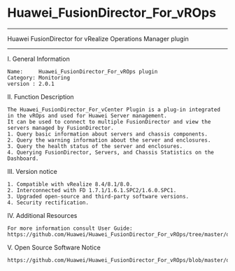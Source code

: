 # Huawei_FusionDirector_For_vROps

**********************************************************************************
Huawei FusionDirector for vRealize Operations Manager plugin
**********************************************************************************

I. General Information 

    Name:     Huawei_FusionDirector_For_vROps plugin
    Category: Monitoring 
    version : 2.0.1

II. Function Description
    
    The Huawei_FusionDirector_For_vCenter Plugin is a plug-in integrated in the vROps and used for Huawei Server management. 
    It can be used to connect to multiple FusionDirector and view the servers managed by FusionDirector.
    1. Query basic information about servers and chassis components.
    2. Query the warning information about the server and enclosures.
    3. Query the health status of the server and enclosures.
    4. Querying FusionDirector, Servers, and Chassis Statistics on the Dashboard.
    
III. Version notice

    1. Compatible with vRealize 8.4/8.1/8.0.
    2. Interconnected with FD 1.7.1/1.6.1.SPC2/1.6.0.SPC1.
    3. Upgraded open-source and third-party software versions.
    4. Security rectification.

IV. Additional Resources

    For more information consult User Guide: https://github.com/Huawei/Huawei_FusionDirector_For_vROps/tree/master/docs

V. Open Source Software Notice

    https://github.com/Huawei/Huawei_FusionDirector_For_vROps/blob/master/docs/Open%20Source%20Software%20Notice.doc
